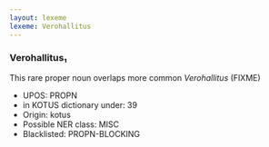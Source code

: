 ```yaml
---
layout: lexeme
lexeme: Verohallitus
---
```


###  Verohallitus₁

This rare proper noun overlaps more common *Verohallitus* (FIXME)
* UPOS:  PROPN
* in KOTUS dictionary under:  39
* Origin:  kotus
* Possible NER class:  MISC
* Blacklisted:  PROPN-BLOCKING

